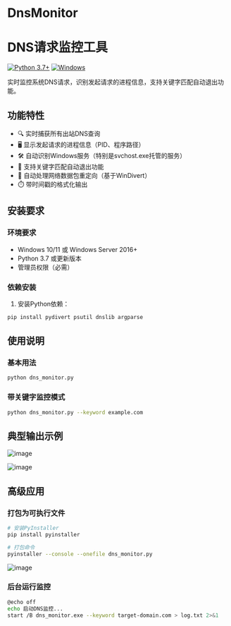 # DnsMonitor

# DNS请求监控工具

[![Python 3.7+](https://img.shields.io/badge/Python-3.7%2B-blue.svg)](https://www.python.org/)
[![Windows](https://img.shields.io/badge/Platform-Windows-lightgrey.svg)](https://www.microsoft.com/windows)

实时监控系统DNS请求，识别发起请求的进程信息，支持关键字匹配自动退出功能。

## 功能特性

- 🔍 实时捕获所有出站DNS查询
- 🖥️ 显示发起请求的进程信息（PID、程序路径）
- 🛠️ 自动识别Windows服务（特别是svchost.exe托管的服务）
- 🔔 支持关键字匹配自动退出功能
- 📂 自动处理网络数据包重定向（基于WinDivert）
- ⏱️ 带时间戳的格式化输出

## 安装要求

### 环境要求
- Windows 10/11 或 Windows Server 2016+
- Python 3.7 或更新版本
- 管理员权限（必需）

### 依赖安装
1. 安装Python依赖：
```bash
pip install pydivert psutil dnslib argparse
```

## 使用说明

### 基本用法
```bash
python dns_monitor.py
```

### 带关键字监控模式
```bash
python dns_monitor.py --keyword example.com
```

## 典型输出示例

![image](https://github.com/user-attachments/assets/0cba275a-507e-4705-968a-a9e175d449a8)


![image](https://github.com/user-attachments/assets/e5805d69-79f3-4957-be06-e5bf699e80a1)

## 高级应用

### 打包为可执行文件

```bash
# 安装PyInstaller
pip install pyinstaller

# 打包命令
pyinstaller --console --onefile dns_monitor.py
```
![image](https://github.com/user-attachments/assets/5bc03713-5af5-4cd9-a581-8722106abd7e)

### 后台运行监控
```bash
@echo off
echo 启动DNS监控...
start /B dns_monitor.exe --keyword target-domain.com > log.txt 2>&1
```

